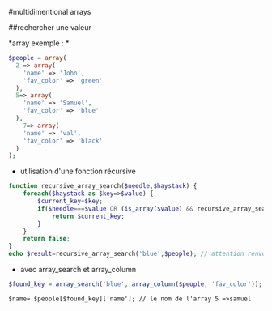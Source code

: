 #multidimentional arrays
 
##rechercher une valeur

*array exemple : *

```php
$people = array(
  2 => array(
    'name' => 'John',
    'fav_color' => 'green'
  ),
  5=> array(
    'name' => 'Samuel',
    'fav_color' => 'blue'
  ),
    7=> array(
    'name' => 'val',
    'fav_color' => 'black'
  )
);
```

  * utilisation d'une fonction récursive

```php
function recursive_array_search($needle,$haystack) {
    foreach($haystack as $key=>$value) {
        $current_key=$key;
        if($needle===$value OR (is_array($value) && recursive_array_search($needle,$value) !== false)) {
            return $current_key;
        }
    }
    return false;
}
echo $result=recursive_array_search('blue',$people); // attention renvoi  cette fois ci
```

  * avec array_search et array_column

```php
$found_key = array_search('blue', array_column($people, 'fav_color'));  // retour 5, l'id de l'array et non l'emplacement dans le tableau
```


	$name= $people[$found_key]['name']; // le nom de l'array 5 =>samuel
